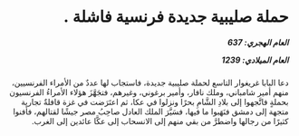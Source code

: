 <h1 dir="rtl">حملة صليبية جديدة فرنسية فاشلة .</h1>

<h5 dir="rtl">العام الهجري:  637

العام الميلادي: 1239

</h5>

<p dir="rtl">دعا البابا غريغوار التاسع لحملة صليبية جديدة، فاستجاب لها عددٌ من الأمراء الفرنسيين، منهم أمير شامباني، وملك نافار، وأمير برغوني، وغيرهم، فتجَهَّزَ هؤلاء الأمراءُ الفرنسيون بحملةٍ فاتَّجهوا إلى بلادِ الشَّامِ بحرًا ونزلوا في عكا، ثم اعتَرَضت في غزة قافلةٌ تجارية متجهة إلى دمشق فنَهَبوا ما فيها، فسَيَّرَ الملك العادل صاحِبُ مصر جيشًا لقتالهم، فأفنوا كثيرًا من رجالها واضطرَّ من بقي منهم إلى الانسحاب إلى عكَّا عائدين إلى الغرب.</p></br>
